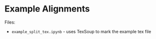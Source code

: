 # Example Alignments

Files:
 * `example_split_tex.ipynb` - uses TexSoup to mark the example tex file